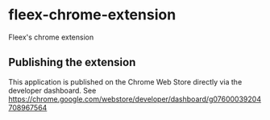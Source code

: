 fleex-chrome-extension
======================

Fleex's chrome extension


Publishing the extension
--------------------------

This application is published on the Chrome Web Store directly via the developer dashboard.
See https://chrome.google.com/webstore/developer/dashboard/g07600039204708967564